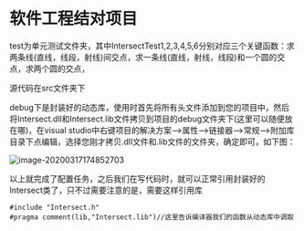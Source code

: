 # 软件工程结对项目

test为单元测试文件夹，其中IntersectTest1,2,3,4,5,6分别对应三个关键函数：求两条线(直线，线段，射线)间交点，求一条线(直线，射线，线段)和一个圆的交点，求两个圆的交点，

源代码在src文件夹下

debug下是封装好的动态库，使用时首先将所有头文件添加到您的项目中，然后将Intersect.dll和Intersect.lib文件拷贝到项目的debug文件夹下(这里可以随便放在哪)，在visual studio中右键项目的解决方案-->属性-->链接器-->常规-->附加库目录下点编辑，选择您刚才拷贝.dll文件和.lib文件的文件夹，确定即可，如下图：

![image-20200317174852703](C:\Users\507\AppData\Roaming\Typora\typora-user-images\image-20200317174852703.png)

以上就完成了配置任务，之后我们在写代码时，就可以正常引用封装好的Intersect类了，只不过需要注意的是，需要这样引用库
```
#include "Intersect.h"
#pragma comment(lib,"Intersect.lib")//这里告诉编译器我们的函数从动态库中调取
```
